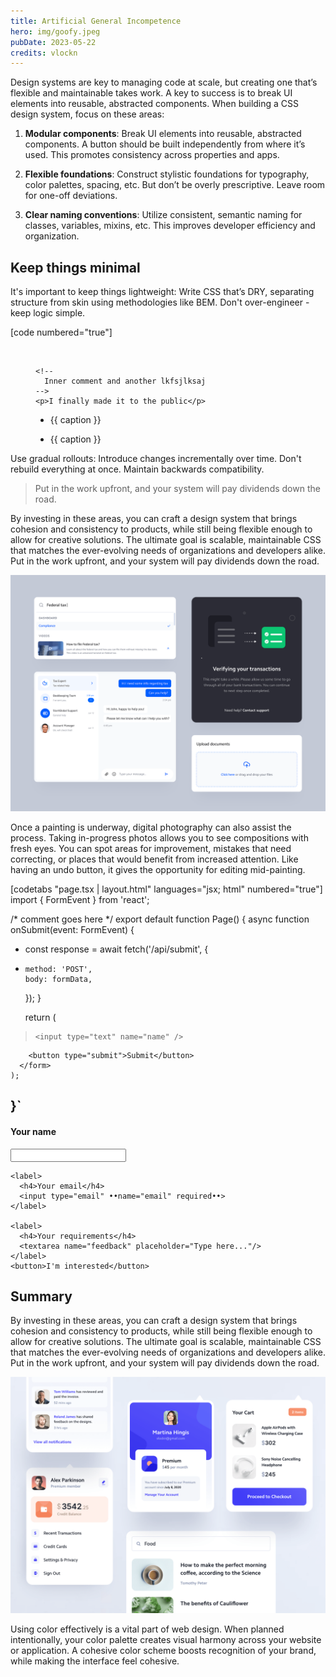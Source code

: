 ```yaml
---
title: Artificial General Incompetence
hero: img/goofy.jpeg
pubDate: 2023-05-22
credits: vlockn
---
```


Design systems are key to managing code at scale, but creating one that’s flexible and maintainable takes work. A key to success is to break UI elements into reusable, abstracted components. When building a CSS design system, focus on these areas:

1. **Modular components**: Break UI elements into reusable, abstracted components. A button should be built independently from where it’s used. This promotes consistency across properties and apps.

2. **Flexible foundations**: Construct stylistic foundations for typography, color palettes, spacing, etc. But don’t be overly prescriptive. Leave room for one-off deviations.

3. **Clear naming conventions**: Utilize consistent, semantic naming for classes, variables, mixins, etc. This improves developer efficiency and organization.


## Keep things minimal
It's important to keep things lightweight: Write CSS that’s DRY, separating structure from skin using methodologies like BEM. Don't over-engineer - keep logic simple.

[code numbered="true"]
  <figure @name="img" :class="class" :id="id">
    <img loading="lazy" :alt="alt" :src="_ || src">

    <!--
      Inner comment and another lkfsjlksaj
    -->
    <p>I finally made it to the public</p>

  + <figcaption :if="caption">{{ caption }}</figcaption>
  - <figcaption :if="caption">{{ caption }}</figcaption>

    <script>
      •constructor(data)• {
        this.caption = data.caption || ''
      }
    </script>
  </figure>


Use gradual rollouts: Introduce changes incrementally over time. Don't rebuild everything at once. Maintain backwards compatibility.

> Put in the work upfront, and your system will pay dividends down the road.

By investing in these areas, you can craft a design system that brings cohesion and consistency to products, while still being flexible enough to allow for creative solutions. The ultimate goal is scalable, maintainable CSS that matches the ever-evolving needs of organizations and developers alike. Put in the work upfront, and your system will pay dividends down the road.

![](img/ui-2.png)

Once a painting is underway, digital photography can also assist the process. Taking in-progress photos allows you to see compositions with fresh eyes. You can spot areas for improvement, mistakes that need correcting, or places that would benefit from increased attention. Like having an undo button, it gives the opportunity for editing mid-painting.

[codetabs "page.tsx | layout.html" languages="jsx; html" numbered="true"]
  import { FormEvent } from 'react';

  /* comment goes here */
  export default function Page() {
    async function onSubmit(event: FormEvent<Element>) {
  +   const response = await fetch('/api/submit', {
  +     method: 'POST',
        body: formData,
      });
    }

    return (
      <form onSubmit=•{onSubmit}•>
  >     <input type="text" name="name" />
        <button type="submit">Submit</button>
      </form>
    );
  }`
  ---
  <!-- join form -->
  <form @name="join-list">
    <label>
      <h4>Your name</h4>
      <input type="text" name="name" required>
    </label>

    <label>
      <h4>Your email</h4>
      <input type="email" ••name="email" required••>
    </label>

    <label>
      <h4>Your requirements</h4>
      <textarea name="feedback" placeholder="Type here..."/>
    </label>
    <button>I'm interested</button>
  </form>


## Summary

By investing in these areas, you can craft a design system that brings cohesion and consistency to products, while still being flexible enough to allow for creative solutions. The ultimate goal is scalable, maintainable CSS that matches the ever-evolving needs of organizations and developers alike. Put in the work upfront, and your system will pay dividends down the road.

![](img/ui-3.png)

Using color effectively is a vital part of web design. When planned intentionally, your color palette creates visual harmony across your website or application. A cohesive color scheme boosts recognition of your brand, while making the interface feel cohesive.





